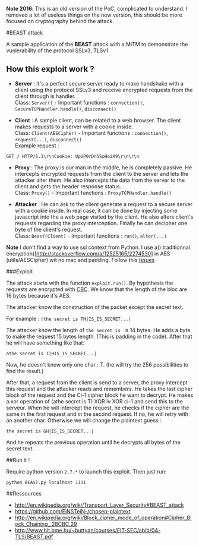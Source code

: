 **Note 2016**: This is an old version of the PoC, complicated to understand. I removed a lot of useless things on the new version, this should be more focused on cryptography behind the attack.

#BEAST attack

A sample application of the **BEAST** attack with a MiTM to demonstrate the vunlerability of the protocol SSLv3, TLSv1

## How this exploit work ?

- **Server** :
It's a perfect secure server ready to make handshake with a client using the protocol SSLv3 and receive encrypted requests from the client through is handler. <br />
Class: `Server()` -  Important functions : `connection()`, `SecureTCPHandler.handle()`, `disconnect()`

- **Client** :
A sample client, can be related to a web browser. The client makes requests to a server with a cookie inside. <br />
Class: `Client(AESCipher)` -  Important functions : `connection()`, `request(...)`, `disconnect()` <br />
Example request :
```
GET / HTTP/1.1\r\nCookie: UpVP0rDn5SoHoiX9\r\n\r\n
```

- **Proxy** :
The proxy is our man in the middle, he is completely passive. He intercepts encrypted requests from the client to the server and lets the attacker alter them. He also intercepts the data from the server to the client and gets the header response status. <br />
Class: `Proxy()` -  Important functions : `ProxyTCPHandler.handle()`

- **Attacker** : He can ask to the client generate a request to a secure server with a cookie inside. In real case, it can be done by injecting some javascript into the a web page visited by the client.
He also alters client's requests regarding the proxy interception. Finally he can decipher one byte of the client's request. <br />
Class: `Beast(Client)` -  Important functions : `run()`, `alter(...)`

**Note** I don't find a way to use ssl context from Python. I use a() traditionnal encryption)[http://stackoverflow.com/a/12525165/2274530] in AES (utils/AESCipher) wit no mac and padding. Follow this [issues](https://github.com/mpgn/BEAST-exploit/issues/1)

###Exploit

The attack starts with the function `exploit.run()`.
By hypothesis the requests are encrypted  with [CBC](http://en.wikipedia.org/wiki/Block_cipher_mode_of_operation#Cipher_Block_Chaining_.28CBC.29). We know that the length of the bloc are 16 bytes because it's AES.

The attacker know the construction of the packet except the secret text.

For example : `|the secret is TH|IS_IS_SECRET...|`

The attacker know the length of `the secret is ` is 14 bytes. He adds a byte to make the request 15 bytes length. (This is padding in the code).
After that he will have something like that:

`athe secret is T|HIS_IS_SECRET...|`

Now, he doesn't know only one char : T. (he will try the  256 possibilities to find the result.)

After that, a request from the client is send to a server, the proxy intercept this request and the attacker reads and remembers.
He takes the last cipher block of the request and the Ci-1 cipher block he want to decrypt.
He makes a xor operation of (athe secret is T) XOR iv XOR ci-1 and send this to the serveur.
When he will intercept the request, he checks if the cipher are the same in the first request and in the second request. If no, he will retry with an another char. Otherwise we will change the plaintext guess :

`the secret is GH|IS_IS_SECRET...|`

And he repeats the previous operation until he decrypts all bytes of the secret text.

##Run it !

Require python version `2.7.*` to launch this exploit. Then just run:
```
python BEAST.py localhost 1111
```

##Ressources
- http://en.wikipedia.org/wiki/Transport_Layer_Security#BEAST_attack
- https://github.com/EiNSTeiN-/chosen-plaintext
- http://en.wikipedia.org/wiki/Block_cipher_mode_of_operation#Cipher_Block_Chaining_.28CBC.29
- http://www.hit.bme.hu/~buttyan/courses/EIT-SEC/abib/04-TLS/BEAST.pdf

